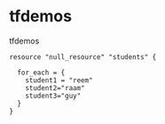 # tfdemos
tfdemos
```
resource "null_resource" "students" {
  
  for_each = {
    student1 = "reem"
    student2="raam"
    student3="guy"
  }   
}
```